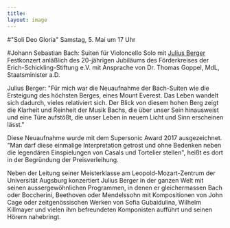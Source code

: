 ```yaml
---
title: 
layout: image
---
```


#"Soli Deo Gloria"Samstag, 5. Mai um 17 Uhr     
	
#Johann Sebastian Bach: Suiten für Violoncello Solo mit [Julius Berger](http://juliusberger.de/)    
Festkonzert anläßlich des 20-jährigen Jubiläums des Förderkreises der Erich-Schickling-Stiftung e.V. mit Ansprache von Dr. Thomas Goppel, MdL, Staatsminister a.D.   

Julius Berger: "Für mich war die Neuaufnahme der Bach-Suiten wie die Ersteigung des höchsten Berges, eines Mount Everest. Das Leben wandelt sich dadurch, vieles relativiert sich. Der Blick von diesem hohen Berg zeigt die Klarheit und Reinheit der Musik Bachs, die über unser Sein hinausweist und eine Türe aufstößt, die unser Leben in neuem Licht und Sinn erscheinen lässt."   

Diese Neuaufnahme wurde mit dem Supersonic Award 2017 ausgezeichnet.
"Man darf diese einmalige Interpretation getrost und ohne Bedenken neben die legendären Einspielungen von Casals und Tortelier stellen", heißt es dort in der Begründung der Preisverleihung.   

Neben der Leitung seiner Meisterklasse am Leopold-Mozart-Zentrum der Universität Augsburg konzertiert Julius Berger in der ganzen Welt mit seinen aussergewöhnlichen Programmen, in denen er gleichermassen Bach oder Boccherini, Beethoven oder Mendelssohn mit Kompositionen von John Cage oder zeitgenössischen Werken von Sofia Gubaidulina, Wilhelm Killmayer und vielen ihm befreundeten Komponisten aufführt und seinen Hörern nahebringt.

